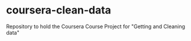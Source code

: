 # coursera-clean-data
Repository to hold the Coursera Course Project for "Getting and Cleaning data"
